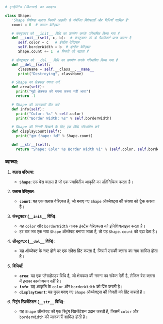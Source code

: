 
```python
# इनहेरिटेंस (विरासत) का उदाहरण

class Shape:
   'Shape विशेषज्ञ क्लास जिसमें आकृति से संबंधित विशेषताएँ और विधियाँ शामिल हैं'
   count = 0  # क्लास वेरिएबल

   # कंस्ट्रक्टर को __init__ विधि का उपयोग करके परिभाषित किया गया है
   def __init__(self, c, b):  # कंस्ट्रक्टर जो दो पैरामीटर्स प्राप्त करता है
      self.color = c   # इंस्टेंस वेरिएबल
      self.borderWidth = b  # इंस्टेंस वेरिएबल
      Shape.count += 1  # गिनती को बढ़ाता है

   # डीस्ट्रक्टर को __del__ विधि का उपयोग करके परिभाषित किया गया है
   def __del__(self):
      className = self.__class__.__name__
      print("Destroying", className)

   # Shape का क्षेत्रफल गणना करें
   def area(self):   
     print("मुझे क्षेत्रफल की गणना करना नहीं आता")
     return -1

   # Shape की जानकारी प्रिंट करें
   def info(self):   
     print("Color: %s" % self.color)
     print("Border Width: %s" % self.borderWidth)

   # Shape की गिनती दिखाने के लिए एक विधि परिभाषित करें
   def displayCount(self):
     print("कुल Shape: %d" % Shape.count)

   def __str__(self):
     return "Shape: Color %s Border Width %i" % (self.color, self.borderWidth)
```

### व्याख्या:

1. **क्लास परिभाषा**:
   - **`Shape`**: एक बेस क्लास है जो एक ज्यामितीय आकृति का प्रतिनिधित्व करता है।

2. **क्लास वेरिएबल**:
   - **`count`**: यह एक क्लास वेरिएबल है, जो बनाए गए `Shape` ऑब्जेक्ट्स की संख्या को ट्रैक करता है।

3. **कंस्ट्रक्टर (`__init__` विधि)**:
   - यह `color` और `borderWidth` नामक इंस्टेंस वेरिएबल्स को इनिशियलाइज़ करता है।
   - हर बार जब एक नया `Shape` ऑब्जेक्ट बनाया जाता है, तो यह `Shape.count` को बढ़ा देता है।

4. **डीस्ट्रक्टर (`__del__` विधि)**:
   - यह ऑब्जेक्ट के नष्ट होने पर एक संदेश प्रिंट करता है, जिसमें उसकी क्लास का नाम शामिल होता है।

5. **विधियाँ**:
   - **`area`**: यह एक प्लेसहोल्डर विधि है, जो क्षेत्रफल की गणना का संकेत देती है, लेकिन बेस क्लास में इसका कार्यान्वयन नहीं है।
   - **`info`**: यह आकृति के `color` और `borderWidth` को प्रिंट करती है।
   - **`displayCount`**: यह कुल बनाए गए `Shape` ऑब्जेक्ट्स की गिनती को प्रिंट करती है।

6. **स्ट्रिंग रिप्रजेंटेशन (`__str__` विधि)**:
   - यह `Shape` ऑब्जेक्ट की एक स्ट्रिंग रिप्रजेंटेशन प्रदान करती है, जिसमें `color` और `borderWidth` की जानकारी शामिल होती है।


